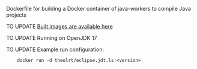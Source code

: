 Dockerfile for building a Docker container of java-workers to compile Java projects

TO UPDATE
[Built images are available here](https://hub.docker.com/r/theolrt/eclipse.jdt.ls)

TO UPDATE
Running on OpenJDK 17

TO UPDATE
Example run configuration:

        docker run -d theolrt/eclipse.jdt.ls:<version>
